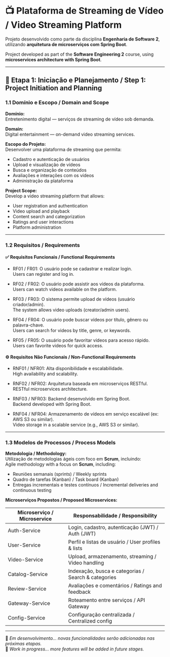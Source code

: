 # 📺 Plataforma de Streaming de Vídeo / Video Streaming Platform

Projeto desenvolvido como parte da disciplina **Engenharia de Software 2**, utilizando **arquitetura de microserviços com Spring Boot**.

Project developed as part of the **Software Engineering 2** course, using **microservices architecture with Spring Boot**.

---

## 🧩 Etapa 1: Iniciação e Planejamento / Step 1: Project Initiation and Planning

### 1.1 Domínio e Escopo / Domain and Scope

**Domínio:**  
Entretenimento digital — serviços de streaming de vídeo sob demanda.

**Domain:**  
Digital entertainment — on-demand video streaming services.

**Escopo do Projeto:**  
Desenvolver uma plataforma de streaming que permita:
- Cadastro e autenticação de usuários
- Upload e visualização de vídeos
- Busca e organização de conteúdos
- Avaliações e interações com os vídeos
- Administração da plataforma

**Project Scope:**  
Develop a video streaming platform that allows:
- User registration and authentication
- Video upload and playback
- Content search and categorization
- Ratings and user interactions
- Platform administration

---

### 1.2 Requisitos / Requirements

#### ✅ Requisitos Funcionais / Functional Requirements

- RF01 / FR01: O usuário pode se cadastrar e realizar login.  
  Users can register and log in.

- RF02 / FR02: O usuário pode assistir aos vídeos da plataforma.  
  Users can watch videos available on the platform.

- RF03 / FR03: O sistema permite upload de vídeos (usuário criador/admin).  
  The system allows video uploads (creator/admin users).

- RF04 / FR04: O usuário pode buscar vídeos por título, gênero ou palavra-chave.  
  Users can search for videos by title, genre, or keywords.

- RF05 / FR05: O usuário pode favoritar vídeos para acesso rápido.  
  Users can favorite videos for quick access.

#### ⚙️ Requisitos Não Funcionais / Non-Functional Requirements

- RNF01 / NFR01: Alta disponibilidade e escalabilidade.  
  High availability and scalability.

- RNF02 / NFR02: Arquitetura baseada em microserviços RESTful.  
  RESTful microservices architecture.

- RNF03 / NFR03: Backend desenvolvido em Spring Boot.  
  Backend developed with Spring Boot.

- RNF04 / NFR04: Armazenamento de vídeos em serviço escalável (ex: AWS S3 ou similar).  
  Video storage in a scalable service (e.g., AWS S3 or similar).

---

### 1.3 Modelos de Processos / Process Models

**Metodologia / Methodology:**  
Utilização de metodologias ágeis com foco em **Scrum**, incluindo:  
Agile methodology with a focus on **Scrum**, including:

- Reuniões semanais (sprints) / Weekly sprints  
- Quadro de tarefas (Kanban) / Task board (Kanban)  
- Entregas incrementais e testes contínuos / Incremental deliveries and continuous testing

**Microserviços Propostos / Proposed Microservices:**

| Microserviço / Microservice | Responsabilidade / Responsibility                    |
|-----------------------------|-------------------------------------------------------|
| Auth-Service                | Login, cadastro, autenticação (JWT) / Auth (JWT)     |
| User-Service                | Perfil e listas de usuário / User profiles & lists   |
| Video-Service               | Upload, armazenamento, streaming / Video handling    |
| Catalog-Service             | Indexação, busca e categorias / Search & categories  |
| Review-Service              | Avaliações e comentários / Ratings and feedback      |
| Gateway-Service             | Roteamento entre serviços / API Gateway              |
| Config-Service              | Configuração centralizada / Centralized config       |

---

🚧 *Em desenvolvimento... novas funcionalidades serão adicionadas nas próximas etapas.*  
🚧 *Work in progress... more features will be added in future stages.*
